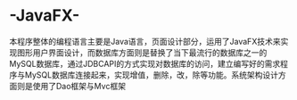 # -JavaFX-
本程序整体的编程语言主要是Java语言，页面设计部分，运用了JavaFX技术来实现图形用户界面设计，而数据库方面则是替换了当下最流行的数据库之一的MySQL数据库，通过JDBCAPI的方式实现对数据库的访问，建立编写好的需求程序与MySQL数据库连接起来，实现增值，删除，改，除等功能。系统架构设计方面则是使用了Dao框架与Mvc框架
